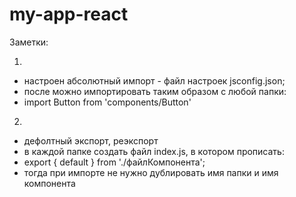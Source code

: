 # my-app-react

Заметки:

1.

- настроен абсолютный импорт - файл настроек jsconfig.json;
- после можно импортировать таким образом с любой папки:
- import Button from 'components/Button'

2.

- дефолтный экспорт, реэкспорт
- в каждой папке создать файл index.js, в котором прописать:
- export { default } from './файлКомпонента';
- тогда при импорте не нужно дублировать имя папки и имя компонента
